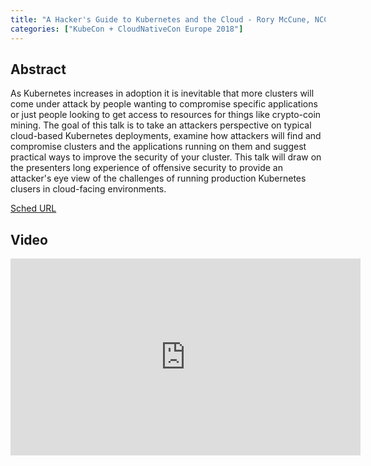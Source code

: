```yaml
---
title: "A Hacker's Guide to Kubernetes and the Cloud - Rory McCune, NCC Group PLC (Intermediate Skill Level) (Slides Attached)"
categories: ["KubeCon + CloudNativeCon Europe 2018"]
---
```


## Abstract

As Kubernetes increases in adoption it is inevitable that more clusters will come under attack by people wanting to compromise specific applications or just people looking to get access to resources for things like crypto-coin mining.  The goal of this talk is to take an attackers perspective on typical cloud-based Kubernetes deployments, examine how attackers will find and compromise clusters and the applications running on them and suggest practical ways to improve the security of your cluster.  This talk will draw on the presenters long experience of offensive security to provide an attacker's eye view of the challenges of running production Kubernetes clusers in cloud-facing environments.

[Sched URL](https://kccnceu18.sched.com/event/f6350dc51ed032dc99fad65c70aa775a)

## Video

<iframe width='560' height='315' src='https://youtu.be/dxKpCO2dAy8' frameborder='0' allow='accelerometer; autoplay; encrypted-media; gyroscope; picture-in-picture' allowfullscreen></iframe>
